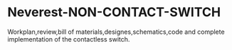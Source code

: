 # Neverest-NON-CONTACT-SWITCH
Workplan,review,bill of materials,designes,schematics,code and complete implementation of the contactless switch.

